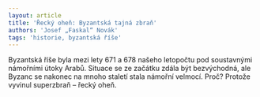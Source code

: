 ```yaml
---
layout: article
title: 'Řecký oheň: Byzantská tajná zbraň'
authors: 'Josef „Faskal“ Novák'
tags: 'historie, byzantská říše'
---
```


Byzantská říše byla mezi lety 671 a 678 našeho
letopočtu pod soustavnými námořními
útoky Arabů. Situace se ze začátku
zdála být bezvýchodná, ale Byzanc se nakonec
na mnoho staletí stala námořní velmocí.
Proč? Protože vyvinul superzbraň –
řecký oheň.
